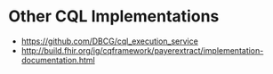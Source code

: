 # Other CQL Implementations

* https://github.com/DBCG/cql_execution_service
* http://build.fhir.org/ig/cqframework/payerextract/implementation-documentation.html

